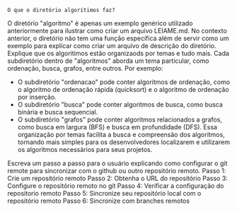     O que o diretório algorítimos faz?
O diretório "algoritmo" é apenas um exemplo genérico utilizado anteriormente para ilustrar como criar um arquivo LEIAME.md. No contexto anterior, o diretório não tem uma função específica além de servir como um exemplo para explicar como criar um arquivo de descrição do diretório.
    Explique que os algoritimos estão organizaods por temas e tudo mais.
Cada subdiretório dentro de "algoritmos" aborda um tema particular, como ordenação, busca, grafos, entre outros. 
Por exemplo:
- O subdiretório "ordenacao" pode conter algoritmos de ordenação, como o algoritmo de ordenação rápida (quicksort) e o algoritmo de ordenação por inserção.
- O subdiretório "busca" pode conter algoritmos de busca, como busca binária e busca sequencial.
- O subdiretório "grafos" pode conter algoritmos relacionados a grafos, como busca em largura (BFS) e busca em profundidade (DFS).
Essa organização por temas facilita a busca e compreensão dos algoritmos, tornando mais simples para os desenvolvedores localizarem e utilizarem os algoritmos necessários para seus projetos.

Escreva um passo a passo para o usuário explicando como configurar o git remote para sincronizar com o github ou outro repositório remoto.
Passo 1: Crie um repositório remoto
Passo 2: Obtenha o URL do repositório
Passo 3: Configure o repositório remoto no git
Passo 4: Verificar a configuração do repositorio remoto
Passo 5: Sincronize seu repositório local com o repositório remoto
Passo 6: Sincronize com branches remotos